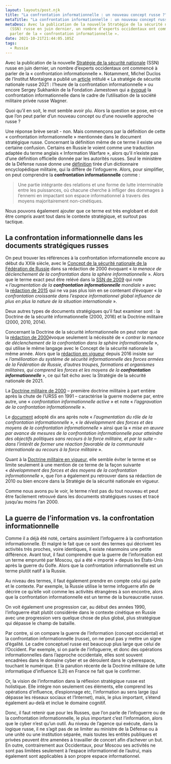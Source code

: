 ```yaml
---
layout: layouts/post.njk
title: "La confrontation informationnelle : un nouveau concept russe ?"
metaTitle: "La confrontation informationnelle : un nouveau concept russe ?"
metaDesc: Avec la publication de la nouvelle Stratégie de la sécurité nationale
  (SSN) russe en juin dernier, un nombre d’experts occidentaux ont commencé à
  parler de la « confrontation informationnelle ».
date: 2021-10-21T21:44:05.105Z
tags:
  - Russie
---
```

Avec la publication de la nouvelle [Stratégie de la sécurité nationale](https://kolesnyk.fr/posts/la-russie-se-dote-dune-nouvelle-strategie-de-la-securite-nationale/) (SSN) russe en juin dernier, un nombre d’experts occidentaux ont commencé à parler de la « confrontation informationnelle ». Notamment, Michel Duclos de l’Institut Montaigne a publié un [article](https://www.institutmontaigne.org/blog/la-strategie-de-securite-nationale-russe-2021-lheure-de-la-confrontation-informationnelle) intitulé « La stratégie de sécurité nationale russe 2021 : l’heure de la confrontation informationnelle » ou encore Sergey Sukhankin de la Fondation Jamestown qui a [évoqué](https://www.la-croix.com/Monde/France-menacee-linfluence-russe-pre-carre-africain-2021-10-19-1201181313) la confrontation informationnelle dans le cadre de l’utilisation de la société militaire privée russe Wagner.

Quoi qu’il en soit, le mot semble avoir plu. Alors la question se pose, est-ce que l’on peut parler d’un nouveau concept ou d’une nouvelle approche russe ?

Une réponse brève serait - non. Mais commençons par la définition de cette « confrontation informationnelle » mentionnée dans le document stratégique russe. Concernant la définition même de ce terme il existe une certaine confusion. Certains en Russie le voient comme une traduction adaptée du terme anglais « Information Warfare », alors qu’il n’existe pas d’une définition officielle donnée par les autorités russes. Seul le ministère de la Défense russe donne une [définition](https://encyclopedia.mil.ru/encyclopedia/dictionary/details.htm?id=5221@morfDictionary) tirée d’un dictionnaire encyclopédique militaire, qui la diffère de l’infoguerre. Alors, pour simplifier, on peut comprendre la **confrontation informationnelle** comme :

> Une partie intégrante des relations et une forme de lutte interminable entre les puissances, où chacune cherche à infliger des dommages à l’ennemi en impactant son espace informationnel à travers des moyens majoritairement non-cinétiques.

Nous pouvons également ajouter que ce terme est très englobant et doit être compris avant tout dans le contexte stratégique, et surtout pas tactique.

## **La confrontation informationnelle dans les documents stratégiques russes**

On peut trouver les références à la confrontation informationnelle encore au début du XXIè siècle, avec le [Concept de la sécurité nationale de la Fédération de Russie](http://pravo.gov.ru/proxy/ips/?docbody=&firstDoc=1&lastDoc=1&nd=102063972) dans sa rédaction de 2000 évoquant « *la menace de déclenchement de la confrontation dans la sphère informationnelle* ». Alors que le terme exact peut être relévé dans la [SSN de 2009](http://kremlin.ru/supplement/424) qui note « *l’augmentation de la **confrontation informationnelle** mondiale* » avec la [rédaction de 2015](https://rg.ru/2015/12/31/nac-bezopasnost-site-dok.html) qui ne va pas plus loin en se contenant d’évoquer « *la confrontation croissante dans l’espace informationnel global influence de plus en plus la nature de la situation internationale* ».

Deux autres types de documents stratégiques qu’il faut examiner sont : la Doctrine de la sécurité informationnelle (2000, 2016) et la Doctrine militaire (2000, 2010, 2014).

Concernant la Doctrine de la sécurité informationnelle on peut noter que la [rédaction de 2000](https://base.garant.ru/182535/#friends)évoque seulement la nécéssité de « *contrer la menace de déclenchement de la confrontation dans la sphère informationnelle* », qui utilise le même langage avec le Concept de la sécurité nationale la même année. Alors que la [rédaction en vigueur](http://static.kremlin.ru/media/acts/files/0001201612060002.pdf) depuis 2016 insiste sur « *l’amélioration du système de sécurité informationnelle des forces armées de la Fédération de Russie, d’autres troupes, formations et organismes militaires, qui comprend les forces et les moyens de la **confrontation informationnelle*** », ce qui fait écho avec la Stratégie de la sécurité nationale de 2021.

La [Doctrine militaire de 2000](https://www.ng.ru/politics/2000-04-22/5_doktrina.html) – première doctrine militaire à part entière après la chute de l’URSS en 1991 – caractérise la guerre moderne par, entre autre, une « *confrontation informationnelle active* » et note « *l’aggravation de la confrontation informationnelle* ».

Le [document](http://www.kremlin.ru/supplement/461) adopté dix ans après note « *l’augmentation du rôle de la confrontation informationnelle* », « *le dévelopmment des forces et des moyens de la confrontation informationnelle* » ainsi que la « *mise en œuvre par avance de mesures de la confrontation informationnelle pour atteindre des objectifs politiques sans recours à la force militaire, et par la suite – dans l’intérêt de former une réaction favorable de la communauté internationale au recours à la force militaire* ».

Quant à la [Doctrine militaire en vigueur](https://rg.ru/2014/12/30/doktrina-dok.html), elle semble éviter le terme et se limite seulement à une mention de ce terme de la façon suivante « *dévelopmment des forces et des moyens de la confrontation informationnelle* », que l’on a également pu retrouver dans sa rédaction de 2010 ou bien encore dans la Stratégie de la sécurité nationale en vigueur.

Comme nous avons pu le voir, le terme n’est pas du tout nouveau et peut être facilement retrouvé dans les documents stratégiques russes et tracé jusqu’au moins l’an 2000.

## **La guerre de l’information vs. la confrontation informationnelle**

Comme il a déjà été noté, certains assimilent l’infoguerre à la confrontation informationnelle. Et malgré le fait que ce sont des termes qui décrivent les activités très proches, voire identiques, il existe néanmoins une petite différence. Avant tout, il faut comprendre que la guerre de l’information est un terme emprunté par Moscou, qui a été « importé » depuis les États-Unis après la guerre du Golfe. Alors que la confrontation informationnelle est un terme plutôt natif à la Russie.

Au niveau des termes, il faut également prendre en compte celui qui parle et le contexte. Par exemple, la Russie utilise le terme infoguerre afin de décrire ce qu’elle voit comme les activités étrangères à son encontre, alors que la confrontation informationnelle est un terme de la bureaucratie russe.

On voit également une progression car, au début des années 1990, l’infoguerre était plutôt considérée dans le contexte cinétique en Russie avec une progression vers quelque chose de plus global, plus stratégique qui dépasse le champ de bataille.

Par contre, si on compare la guerre de l’information (concept occidental) et la confrontation informationnelle (russe), on ne peut pas y mettre un signe d’égalité. Le cadre conceptuel russe est beaucoup plus large que celui de l’Occident. Par exemple, si on parle de l’infoguerre, et donc des opérations informationnelles dans l’approche occidentale, elles sont souvent encadrées dans le domaine cyber et se déroulent dans le cyberespace, touchant le numérique. Et la parution récente de la Doctrine militaire de lutte informatique d’influence (L2I) en France ne fait que le confirmer.

Or, la vision de l’information dans la réflexion stratégique russe est holistique. Elle intègre non seulement ces éléments, elle comprend les opérations d’influence, d’espionnage etc, l’information au sens large (qui dépasse les réseaux sociaux et l’Internet), mais, le plus important, s’étend également au-delà et inclue le domaine cognitif.

Donc, il faut retenir que pour les Russes, que l’on parle de l’infoguerre ou de la confrontation informationnelle, le plus important c’est l’information, alors que le cyber n’est qu’un outil. Au niveau de l’agence qui exécute, dans la logique russe, il ne s’agit pas de se limiter au ministre de la Défense ou à une unité ou une institution séparée, mais toutes les entités publiques et privées peuvent être amenées à travailler de concert afin d’achever un but. En outre, contrairement aux Occidentaux, pour Moscou ses activités ne sont pas limitées seulement à l’espace informationnel de l’autrui, mais également sont applicables à son propre espace informationnel.